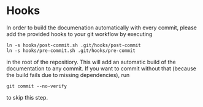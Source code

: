 Hooks
=====

In order to build the documenation automatically with every commit, please add the provided hooks to your git workflow by executing

```
ln -s hooks/post-commit.sh .git/hooks/post-commit
ln -s hooks/pre-commit.sh .git/hooks/pre-commit
```
in the root of the repositiory. This will add an automatic build of the documentation to any commit. If you want to commit without that (because the build fails due to missing dependencies), run
```
git commit --no-verify
```
to skip this step.


